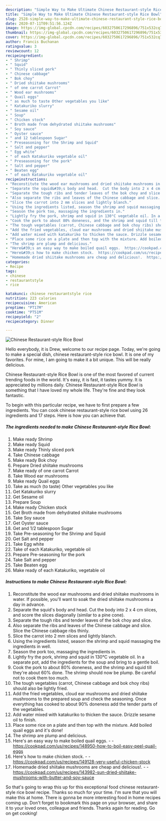 ```yaml
---
description: "Simple Way to Make Ultimate Chinese Restaurant-style Rice Bowl"
title: "Simple Way to Make Ultimate Chinese Restaurant-style Rice Bowl"
slug: 2528-simple-way-to-make-ultimate-chinese-restaurant-style-rice-bowl
date: 2020-07-11T09:51:56.124Z
image: https://img-global.cpcdn.com/recipes/6032750617296896/751x532cq70/chinese-restaurant-style-rice-bowl-recipe-main-photo.jpg
thumbnail: https://img-global.cpcdn.com/recipes/6032750617296896/751x532cq70/chinese-restaurant-style-rice-bowl-recipe-main-photo.jpg
cover: https://img-global.cpcdn.com/recipes/6032750617296896/751x532cq70/chinese-restaurant-style-rice-bowl-recipe-main-photo.jpg
author: Francis Buchanan
ratingvalue: 3
reviewcount: 12
recipeingredient:
- " Shrimp"
- " Squid"
- " Thinly sliced pork"
- " Chinese cabbage"
- " Bok choy"
- " Dried shiitake mushrooms"
- " of one carrot Carrot"
- " Wood ear mushrooms"
- " Quail eggs"
- " as much to taste Other vegetables you like"
- " Katakuriko slurry"
- " Sesame oil"
- " Soup"
- " Chicken stock"
- " Broth made from dehydrated shiitake mushrooms"
- " Soy sauce"
- " Oyster sauce"
- " and 12 tablespoon Sugar"
- " Preseasoning for the Shrimp and Squid"
- " Salt and pepper"
- " Egg white"
- " of each Katakuriko vegetable oil"
- " Preseasoning for the pork"
- " Salt and pepper"
- " Beaten egg"
- " of each Katakuriko vegetable oil"
recipeinstructions:
- "Reconstitute the wood ear mushrooms and dried shiitake mushrooms in water. If possible, you&#39;ll want to soak the dried shiitake mushrooms a day in advance."
- "Separate the squid&#39;s body and head.  Cut the body into 2 x 4 cm slices, and score the slices diagonally (similar to a pine cone)."
- "Separate the tough ribs and tender leaves of the bok choy and slice."
- "Also separate the ribs and leaves of the Chinese cabbage and slice.  Slice the Chinese cabbage ribs thinly."
- "Slice the carrot into 2 mm slices and lightly blanch."
- "Using the ingredients listed, season the shrimp and squid massaging the ingredients in well."
- "Season the pork too, massaging the ingredients in."
- "Lightly fry the pork, shrimp and squid in 130°C vegetable oil. In a separate pot, add the ingredients for the soup and bring to a gentle boil."
- "Cook the pork to about 80% doneness, and the shrimp and squid till they&#39;re about 60% done. The shrimp should now be plump. Be careful not to cook them too much."
- "The tough vegetables (carrot, Chinese cabbage and bok choy ribs) should also be lightly fried."
- "Add the fried vegetables, cloud ear mushrooms and dried shiitake mushrooms to the prepared soup and check the seasoning. Once everything has cooked to about 90% doneness add the tender parts of the vegetables."
- "Add water mixed with katakuriko to thicken the sauce. Drizzle sesame oil to finish."
- "Place some rice on a plate and then top with the mixture. Add boiled quail eggs and it&#39;s done!"
- "The shrimp are plump and delicious."
- "Here&#39;s an easy way to make boiled quail eggs.  https://cookpad.com/us/recipes/148950-how-to-boil-easy-peel-quail-eggs"
- "Here&#39;s how to make chicken stock.  https://cookpad.com/us/recipes/149128-very-useful-chicken-stock"
- "Homemade dried shiitake mushrooms are cheap and delicious!.  https://cookpad.com/us/recipes/143982-sun-dried-shiitake-mushrooms-with-butter-and-soy-sauce"
categories:
- Recipe
tags:
- chinese
- restaurantstyle
- rice

katakunci: chinese restaurantstyle rice 
nutrition: 223 calories
recipecuisine: American
preptime: "PT17M"
cooktime: "PT51M"
recipeyield: "2"
recipecategory: Dinner

---
```



![Chinese Restaurant-style Rice Bowl](https://img-global.cpcdn.com/recipes/6032750617296896/751x532cq70/chinese-restaurant-style-rice-bowl-recipe-main-photo.jpg)

Hello everybody, it is Drew, welcome to our recipe page. Today, we're going to make a special dish, chinese restaurant-style rice bowl. It is one of my favorites. For mine, I am going to make it a bit unique. This will be really delicious.



Chinese Restaurant-style Rice Bowl is one of the most favored of current trending foods in the world. It's easy, it is fast, it tastes yummy. It is appreciated by millions daily. Chinese Restaurant-style Rice Bowl is something that I have loved my whole life. They're fine and they look fantastic.


To begin with this particular recipe, we have to first prepare a few ingredients. You can cook chinese restaurant-style rice bowl using 26 ingredients and 17 steps. Here is how you can achieve that.

<!--inarticleads1-->

##### The ingredients needed to make Chinese Restaurant-style Rice Bowl:

1. Make ready  Shrimp
1. Make ready  Squid
1. Make ready  Thinly sliced pork
1. Take  Chinese cabbage
1. Make ready  Bok choy
1. Prepare  Dried shiitake mushrooms
1. Make ready  of one carrot Carrot
1. Take  Wood ear mushrooms
1. Make ready  Quail eggs
1. Take  as much (to taste) Other vegetables you like
1. Get  Katakuriko slurry
1. Get  Sesame oil
1. Prepare  Soup
1. Make ready  Chicken stock
1. Get  Broth made from dehydrated shiitake mushrooms
1. Take  Soy sauce
1. Get  Oyster sauce
1. Get  and 1/2 tablespoon Sugar
1. Take  Pre-seasoning for the Shrimp and Squid
1. Get  Salt and pepper
1. Take  Egg white
1. Take  of each Katakuriko, vegetable oil
1. Prepare  Pre-seasoning for the pork
1. Take  Salt and pepper
1. Take  Beaten egg
1. Make ready  of each Katakuriko, vegetable oil




<!--inarticleads2-->

##### Instructions to make Chinese Restaurant-style Rice Bowl:

1. Reconstitute the wood ear mushrooms and dried shiitake mushrooms in water. If possible, you&#39;ll want to soak the dried shiitake mushrooms a day in advance.
1. Separate the squid&#39;s body and head.  Cut the body into 2 x 4 cm slices, and score the slices diagonally (similar to a pine cone).
1. Separate the tough ribs and tender leaves of the bok choy and slice.
1. Also separate the ribs and leaves of the Chinese cabbage and slice.  Slice the Chinese cabbage ribs thinly.
1. Slice the carrot into 2 mm slices and lightly blanch.
1. Using the ingredients listed, season the shrimp and squid massaging the ingredients in well.
1. Season the pork too, massaging the ingredients in.
1. Lightly fry the pork, shrimp and squid in 130°C vegetable oil. In a separate pot, add the ingredients for the soup and bring to a gentle boil.
1. Cook the pork to about 80% doneness, and the shrimp and squid till they&#39;re about 60% done. The shrimp should now be plump. Be careful not to cook them too much.
1. The tough vegetables (carrot, Chinese cabbage and bok choy ribs) should also be lightly fried.
1. Add the fried vegetables, cloud ear mushrooms and dried shiitake mushrooms to the prepared soup and check the seasoning. Once everything has cooked to about 90% doneness add the tender parts of the vegetables.
1. Add water mixed with katakuriko to thicken the sauce. Drizzle sesame oil to finish.
1. Place some rice on a plate and then top with the mixture. Add boiled quail eggs and it&#39;s done!
1. The shrimp are plump and delicious.
1. Here&#39;s an easy way to make boiled quail eggs. -  - https://cookpad.com/us/recipes/148950-how-to-boil-easy-peel-quail-eggs
1. Here&#39;s how to make chicken stock. -  - https://cookpad.com/us/recipes/149128-very-useful-chicken-stock
1. Homemade dried shiitake mushrooms are cheap and delicious!. -  - https://cookpad.com/us/recipes/143982-sun-dried-shiitake-mushrooms-with-butter-and-soy-sauce




So that's going to wrap this up for this exceptional food chinese restaurant-style rice bowl recipe. Thanks so much for your time. I'm sure that you will make this at home. There is gonna be more interesting food in home recipes coming up. Don't forget to bookmark this page on your browser, and share it to your loved ones, colleague and friends. Thanks again for reading. Go on get cooking!
